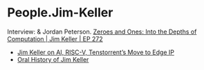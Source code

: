# People.Jim-Keller
Interview: &amp; Jordan Peterson. [Zeroes and Ones: Into the Depths of Computation | Jim Keller | EP 272](https://youtu.be/1TmuJSbms9c)

- [Jim Keller on AI, RISC-V, Tenstorrent’s Move to Edge IP](https://youtu.be/_MrGNlXRi9M)
- [Oral History of Jim Keller](https://youtu.be/Xh8nhK7WS80)
